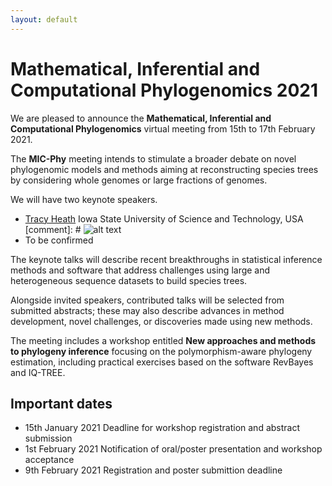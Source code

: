 ```yaml
---
layout: default
---
```

# Mathematical, Inferential and Computational Phylogenomics 2021

We are pleased to announce the **Mathematical, Inferential and Computational Phylogenomics** virtual meeting from 15th to 17th February 2021.

The **MIC-Phy** meeting intends to stimulate a broader debate on novel phylogenomic models and methods aiming at reconstructing species trees by considering whole genomes or large fractions of genomes.

We will have two keynote speakers. 

* [Tracy Heath](https://www.eeob.iastate.edu/people/tracy-heath) Iowa State University of Science and Technology, USA<br/>
[comment]: # ![alt text](https://www.eeob.iastate.edu/files/styles/people_thumb/public/people/profilepictures/P1010232.jpg?itok=XETFQBtI)
* To be confirmed 

The keynote talks will describe recent breakthroughs in statistical inference methods and software that address challenges using large and heterogeneous sequence datasets to build species trees.

Alongside invited speakers, contributed talks will be selected from submitted abstracts; these may also describe advances in method development, novel challenges, or discoveries made using new methods.

The meeting includes a workshop entitled **New approaches and methods to phylogeny inference** focusing on the polymorphism-aware phylogeny estimation, including practical exercises based on the software RevBayes and IQ-TREE.

## Important dates

* 15th January 2021 Deadline for workshop registration and abstract submission
* 1st February 2021 Notification of oral/poster presentation and workshop acceptance
* 9th February 2021 Registration and poster submittion deadline